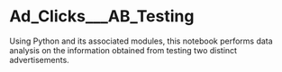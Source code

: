 # Ad_Clicks___AB_Testing
 Using Python and its associated modules, this notebook performs data analysis on the information obtained from testing two distinct advertisements.
